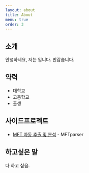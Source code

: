 ```yaml
---
layout: about
title: About
menu: true
order: 3
---
```


## 소개

안녕하세요, 저는 입니다.
반갑습니다.

## 약력

- 대학교
- 고등학교
- 출생

## 사이드프로젝트

- [MFT 자동 추출 및 분석](https://github.com/chanbin/MFTparser) - MFTparser

## 하고싶은 말

다 하고 싶음.